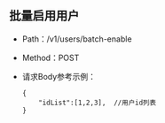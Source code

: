 ## 批量启用用户
- Path：/v1/users/batch-enable

- Method：POST

- 请求Body参考示例：

  ```
  {
      "idList":[1,2,3],  //用户id列表
  }    
  ```